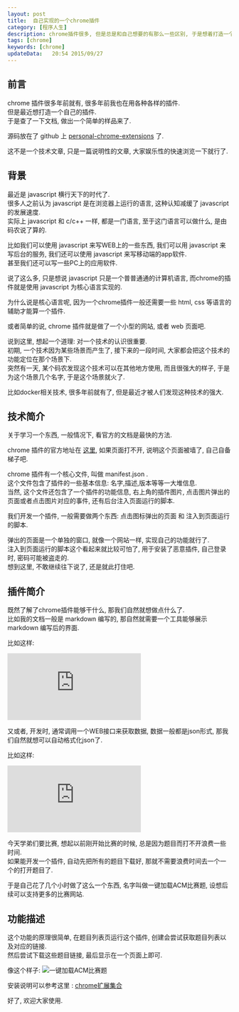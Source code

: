 ```yaml
---  
layout: post
title:  自己实现的一个chrome插件
category: [程序人生]
description: chrome插件很多, 但是总是和自己想要的有那么一些区别, 于是想着打造一个自己的chrome集合.    
tags: [chrome]
keywords: [chrome]
updateData:   20:54 2015/09/27
---
```


## 前言

chrome 插件很多年前就有, 很多年前我也在用各种各样的插件.  
但是最近想打造一个自己的插件.  
于是查了一下文档, 做出一个简单的样品来了.  

源码放在了 github 上 [personal-chrome-extensions](https://github.com/tiankonguse/personal-chrome-extensions) 了.   

这不是一个技术文章, 只是一篇说明性的文章, 大家娱乐性的快速浏览一下就行了.  



## 背景

最近是 javascript 横行天下的时代了.  
很多人之前认为 javascript 是在浏览器上运行的语言, 这种认知减缓了 javascript 的发展速度.  
实际上 javascript 和 c/c++ 一样, 都是一门语言, 至于这门语言可以做什么, 是由码农说了算的.  

比如我们可以使用 javascript 来写WEB上的一些东西, 我们可以用 javascript 来写后台的服务, 我们还可以使用 javascript 来写移动端的app软件.  
甚至我们还可以写一些PC上的应用软件.  

说了这么多, 只是想说 javascript 只是一个普普通通的计算机语言,  而chrome的插件就是使用 javascript 为核心语言实现的.  

为什么说是核心语言呢, 因为一个chrome插件一般还需要一些 html, css 等语言的辅助才能算一个插件.  

或者简单的说, chrome 插件就是做了一个小型的网站, 或者 web 页面吧.  


说到这里, 想起一个道理: 对一个技术的认识很重要.  
初期, 一个技术因为某些场景而产生了, 接下来的一段时间, 大家都会把这个技术的功能定位在那个场景下.  
突然有一天, 某个码农发现这个技术可以在其他地方使用, 而且很强大的样子, 于是为这个场景几个名字, 于是这个场景就火了.  

比如docker相关技术, 很多年前就有了, 但是最近才被人们发现这种技术的强大.  




## 技术简介

关于学习一个东西, 一般情况下, 看官方的文档是最快的方法.  

chrome 插件的官方地址在 [这里](https://developer.chrome.com/extensions), 如果页面打不开, 说明这个页面被墙了, 自己自备梯子吧.  

chrome 插件有一个核心文件, 叫做 manifest.json .  
这个文件包含了插件的一些基本信息: 名字,描述,版本等等一大堆信息.  
当然, 这个文件还包含了一个插件的功能信息, 右上角的插件图片, 点击图片弹出的页面或者点击图片对应的事件, 还有后台注入页面运行的脚本.  

我们开发一个插件, 一般需要做两个东西: 点击图标弹出的页面 和 注入到页面运行的脚本.  

弹出的页面是一个单独的窗口, 就像一个网站一样, 实现自己的功能就行了.  
注入到页面运行的脚本这个看起来就比较可怕了, 用于安装了恶意插件, 自己登录时, 密码可能被盗走的.  
想到这里, 不敢继续往下说了, 还是就此打住吧.  


## 插件简介


既然了解了chrome插件能够干什么, 那我们自然就想做点什么了.  
比如我的文档一般是 markdown 编写的, 那自然就需要一个工具能够展示 markdown 编写后的界面.  

比如这样: 

![markdown](http://tiankonguse.com/lab/cloudLink/baidupan.php?url=/1915453531/3287997551.png)

又或者, 开发时, 通常调用一个WEB接口来获取数据, 数据一般都是json形式, 那我们自然就想可以自动格式化json了.  

比如这样: 

![jsonview](http://tiankonguse.com/lab/cloudLink/baidupan.php?url=/1915453531/3291134711.png)



今天学弟们要比赛, 想起以前刚开始比赛的时候, 总是因为题目而打不开浪费一些时间.  
如果能开发一个插件, 自动先把所有的题目下载好, 那就不需要浪费时间去一个一个的打开题目了.  


于是自己花了几个小时做了这么一个东西, 名字叫做一键加载ACM比赛题, 设想后续可以支持更多的比赛网站.  


## 功能描述


这个功能的原理很简单, 在题目列表页运行这个插件, 创建会尝试获取题目列表以及对应的链接.  
然后尝试下载这些题目链接, 最后显示在一个页面上即可.  


像这个样子: ![一键加载ACM比赛题](http://7d9r3t.com1.z0.glb.clouddn.com/pce-acm-help.gif)


安装说明可以参考这里 : [chrome扩展集合](https://github.com/tiankonguse/personal-chrome-extensions)

好了, 欢迎大家使用.  





